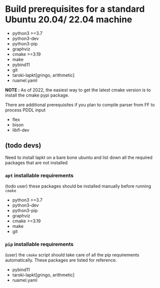 # Build prerequisites for a standard Ubuntu 20.04/ 22.04 machine

  - python3 >=3.7
  - python3-dev
  - python3-pip
  - graphviz 
  - cmake  >=3.19
  - make
  - pybind11
  - git
  - tarski-lapkt[gringo, arithmetic]
  - ruamel.yaml

 **NOTE :** As of 2022, the easiest way to get the latest cmake version is to install the cmake pypi package.

There are additional prerequisites if you plan to compile parser from FF to process PDDL input
  - flex
  - bison
  - libfl-dev


## (todo devs)
Need to install lapkt on a bare bone ubuntu and list down all the required packages that are not installed

### `apt` installable requirements
(todo user) these packages should be installed manually before running `cmake`

  - python3 >=3.7
  - python3-dev
  - python3-pip
  - graphviz 
  - cmake >=3.19
  - make
  - git

### `pip` installable requirements

(user) the `cmake` script should take care of all the pip requirements automatically. These packages are listed for reference.

  - pybind11
  - tarski-lapkt[gringo, arithmetic]
  - ruamel.yaml